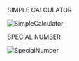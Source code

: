 SIMPLE CALCULATOR

![SimpleCalculator](https://user-images.githubusercontent.com/44917179/206069582-bc24aa2c-b5b5-4af6-abb0-eff855ae219f.png)


SPECIAL NUMBER

![SpecialNumber](https://user-images.githubusercontent.com/44917179/206071440-ac22e2af-62f0-47aa-be87-78cbd919d484.png)
